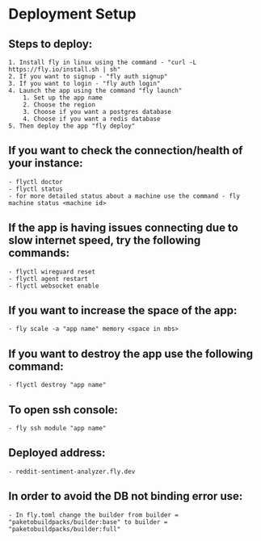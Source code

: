 # Deployment Setup

## Steps to deploy:
    1. Install fly in linux using the command - "curl -L https://fly.io/install.sh | sh"
    2. If you want to signup - "fly auth signup"
    3. If you want to login - "fly auth login"
    4. Launch the app using the command "fly launch"
        1. Set up the app name
        2. Choose the region 
        3. Choose if you want a postgres database
        4. Choose if you want a redis database 
    5. Then deploy the app "fly deploy"

## If you want to check the connection/health of your instance:
    - flyctl doctor
    - flyctl status
    - for more detailed status about a machine use the command - fly machine status <machine id>

## If the app is having issues connecting due to slow internet speed, try the following commands:
    - flyctl wireguard reset
    - flyctl agent restart
    - flyctl websocket enable

## If you want to increase the space of the app:
    - fly scale -a "app name" memory <space in mbs>

## If you want to destroy the app use the following command:
    - flyctl destroy "app name"

## To open ssh console:
    - fly ssh module "app name"

## Deployed address:
    - reddit-sentiment-analyzer.fly.dev

## In order to avoid the DB not binding error use:
    - In fly.toml change the builder from builder = "paketobuildpacks/builder:base" to builder = "paketobuildpacks/builder:full"
